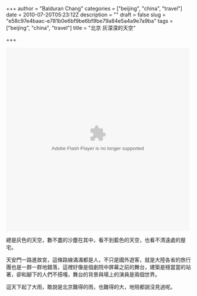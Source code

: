 +++
author = "Balduran Chang"
categories = ["beijing", "china", "travel"]
date = 2010-07-20T05:23:12Z
description = ""
draft = false
slug = "e58c97e4baac-e781b0e6bf9be6bf9be79a84e5a4a9e7a9ba"
tags = ["beijing", "china", "travel"]
title = "北京  灰濛濛的天空"

+++


<object height="500" width="500"><param name="flashvars" value="offsite=true&lang=en-us&page_show_url=%2Fphotos%2Fbalduran%2Fsets%2F72157624401547635%2Fshow%2F&page_show_back_url=%2Fphotos%2Fbalduran%2Fsets%2F72157624401547635%2F&set_id=72157624401547635&jump_to="></param><param name="movie" value="http://www.flickr.com/apps/slideshow/show.swf?v=71649"></param><param name="allowFullScreen" value="true"></param><embed allowfullscreen="true" flashvars="offsite=true&lang=en-us&page_show_url=%2Fphotos%2Fbalduran%2Fsets%2F72157624401547635%2Fshow%2F&page_show_back_url=%2Fphotos%2Fbalduran%2Fsets%2F72157624401547635%2F&set_id=72157624401547635&jump_to=" height="500" src="http://www.flickr.com/apps/slideshow/show.swf?v=71649" type="application/x-shockwave-flash" width="500"></embed></object>

總是灰色的天空，數不盡的沙塵在其中，看不到藍色的天空，也看不清遠處的屋宅。

天安門一路進故宮，這條路線滿滿都是人，不只是國外遊客，就是大陸各省的旅行團也是一群一群地錯落，這裡好像是個劇院中屏幕之前的舞台，建築是穩當當的站著，卻和腳下的人們不搭嘎，舞台的背景與場上的演員是兩個世界。

這天下起了大雨，敢說是北京難得的雨，也難得的大，地陪都說沒見過呢。

